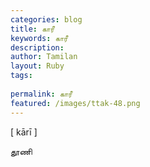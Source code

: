 ```yaml
---
categories: blog
title: காரீ
keywords: காரீ
description: 
author: Tamilan
layout: Ruby
tags: 
 
permalink: காரீ
featured: /images/ttak-48.png
---
```

  
[ kārī ]  
  
தூணி